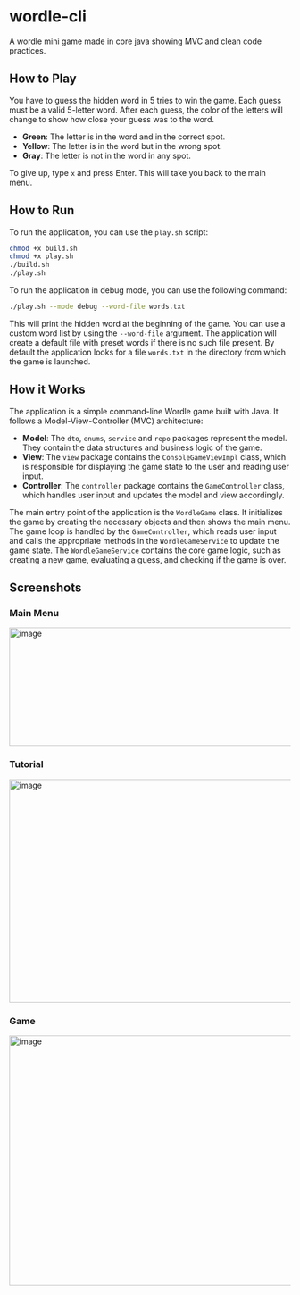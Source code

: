 # wordle-cli
A wordle mini game made in core java showing MVC and clean code practices.

## How to Play
You have to guess the hidden word in 5 tries to win the game. 
Each guess must be a valid 5-letter word.
After each guess, the color of the letters will change to show how close your guess was to the word.
- **Green**: The letter is in the word and in the correct spot.
- **Yellow**: The letter is in the word but in the wrong spot.
- **Gray**: The letter is not in the word in any spot.

To give up, type `x` and press Enter. This will take you back to the main menu.

## How to Run
To run the application, you can use the `play.sh` script:
```bash
chmod +x build.sh
chmod +x play.sh
./build.sh
./play.sh
```
To run the application in debug mode, you can use the following command:
```bash
./play.sh --mode debug --word-file words.txt
```
This will print the hidden word at the beginning of the game. 
You can use a custom word list by using the `--word-file` argument. The application will create a default file
with preset words if there is no such file present. By default the application looks for a file `words.txt` in the directory from which the game is launched.

## How it Works
The application is a simple command-line Wordle game built with Java. It follows a Model-View-Controller (MVC) architecture:
- **Model**: The `dto`, `enums`, `service` and `repo` packages represent the model. They contain the data structures and business logic of the game.
- **View**: The `view` package contains the `ConsoleGameViewImpl` class, which is responsible for displaying the game state to the user and reading user input.
- **Controller**: The `controller` package contains the `GameController` class, which handles user input and updates the model and view accordingly.

The main entry point of the application is the `WordleGame` class. It initializes the game by creating the necessary objects and then shows the main menu. The game loop is handled by the `GameController`, which reads user input and calls the appropriate methods in the `WordleGameService` to update the game state. The `WordleGameService` contains the core game logic, such as creating a new game, evaluating a guess, and checking if the game is over.


## Screenshots
### Main Menu
<img width="522" height="212" alt="image" src="https://github.com/user-attachments/assets/9b541f16-f8a0-426b-a4d9-9a8c3b843e17" />

### Tutorial
<img width="625" height="400" alt="image" src="https://github.com/user-attachments/assets/913ad9dc-2c2c-42eb-aeee-80c8d9a40e1a" />

### Game
<img width="609" height="448" alt="image" src="https://github.com/user-attachments/assets/96a30549-12a5-4e98-b9e3-eb8e0d70561b" />


